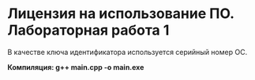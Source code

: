# Лицензия на использование ПО. Лабораторная работа 1

В качестве ключа идентификатора используется серийный номер ОС.

**Компиляция: g++ main.cpp -o main.exe**
